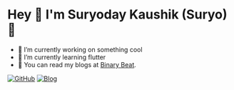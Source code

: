 # Hey 🙏 I'm Suryoday Kaushik (Suryo) 👋


- 🔭 I’m currently working on something cool
- 🌱 I’m currently learning flutter
- 📑 You can read my blogs at [Binary Beat](https://binarybeat.substack.com/).



[![GitHub](https://img.shields.io/badge/GitHub-suryo811-red)](https://github.com/suryo811)
[![Blog](https://img.shields.io/badge/Blog-BinaryBeat-blueviolet)](https://binarybeat.substack.com/)


